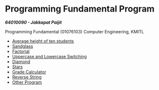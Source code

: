 # Programming Fundamental Program

***64010090 - Jakkapat Paijit***

Programming Fundamental (01076103) Computer Engineering, KMITL

- <a href="https://github.com/Bourbxn/profun-program/tree/mainbranch/week-2">Average height of ten students</a>
- <a href="https://github.com/Bourbxn/profun-program/tree/mainbranch/week-3">Sandglass</a>
- <a href="https://github.com/Bourbxn/profun-program/tree/mainbranch/week-4">Factorial</a>
- <a href="https://github.com/Bourbxn/profun-program/tree/mainbranch/week-5">Uppercase and Lowercase Switching</a>
- <a href="https://github.com/Bourbxn/profun-program/tree/mainbranch/week-6">Diamond</a>
- <a href="https://github.com/Bourbxn/profun-program/tree/mainbranch/week-7">Stars</a>
- <a href="https://github.com/Bourbxn/profun-program/tree/mainbranch/week-8">Grade Calculator</a>
- <a href="https://github.com/Bourbxn/profun-program/tree/mainbranch/week-9">Reverse String</a>
- <a href="https://github.com/Bourbxn/profun-program/tree/mainbranch/program">Other Program</a>
